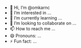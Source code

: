 - 👋 Hi, I’m @omkarnc
- 👀 I’m interested in ...
- 🌱 I’m currently learning ...
- 💞️ I’m looking to collaborate on ...
- 📫 How to reach me ...
- 😄 Pronouns: ...
- ⚡ Fun fact: ...

<!---
omkarnc/omkarnc is a ✨ special ✨ repository because its `README.md` (this file) appears on your GitHub profile.
You can click the Preview link to take a look at your changes.
--->
